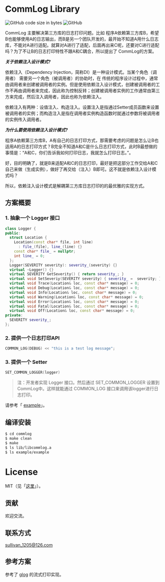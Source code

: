 # CommLog Library

![GitHub code size in bytes](https://img.shields.io/github/languages/code-size/sullivan1205/commlog) ![GitHub](https://img.shields.io/github/license/sullivan1205/commlog?logo=MIT)

CommLog 主要解决第三方库的日志打印问题。比如 程序A依赖第三方库B，希望B也能够使用A的日志输出，而B是另一个团队开发的，最开始不知道A用什么日志库，不能对A进行适配。就算对A进行了适配，后面再出来C呢，还要对C进行适配吗？为了不让B的日志打印特性不跟A和C耦合，所以提出了 CommLog的方案。

***关于依赖注入设计模式?***

依赖注入（Dependency Injection，简称DI）是一种设计模式。当某个角色（调用者） 需要另一个角色（被调用者）的协助时，在 传统的程序设计过程中，通常由调用者来创建被调用者的实例。但是使用依赖注入设计模式，创建被调用者的工作不再由调用者来完成，因此称为控制反转；创建被调用者实例的工作通常由第三方来完成，然后注入调用者，因此也称为依赖注入。

依赖注入有两种：设值注入、构造注入。设置注入是指通过Setter成员函数来设置被调用者的实例；而构造注入是指在调用者实例构造函数时就通过参数将被调用者的实例传入调用者。

***为什么要使用依赖注入设计模式?***

程序A依赖第三方库B，A有自己的日志打印方式，那需要考虑的问题是怎么让B也适用A的日志打印方式？B完全不知道A和C是什么日志打印方式，此时B最想做的事情是：“A和C，你们告诉我如何打印日志，我就怎么打印日志。”。

好，目的明确了，就是B来适配A和C的日志打印，最好是把这部分工作交给A和C自己来做（生成实例），做好了再交给（注入）B即可。这不就是依赖注入设计模式吗？

所以，依赖注入设计模式是解耦第三方库日志打印的的最优雅的实现方式。

## 方案概要

### 1. 抽象一个 Logger 接口

```c++
class Logger {
public:
  struct Location {
    Location(const char* file, int line)
      : file_(file), line_(line) {}
    const char* file_ = nullptr;
    int line_ = 0;
  };
  Logger(SEVERITY severity): severity_(severity) {}
  virtual ~Logger() {}
  virtual SEVERITY GetSeverity() { return severity_; }
  virtual void SetSeveriy(SEVERITY severity) { severity_ =  severity; }
  virtual void Trace(Location& loc, const char* message) = 0;
  virtual void Debug(Location& loc, const char* message) = 0;
  virtual void Info(Location& loc, const char* message) = 0;
  virtual void Warning(Location& loc, const char* message) = 0;
  virtual void Error(Location& loc, const char* message) = 0;
  virtual void Fatal(Location& loc, const char* message) = 0;
  virtual void Off(Location& loc, const char* message) = 0;
private:
  SEVERITY severity_;
};
```

### 2. 提供一个日志打印API

```c++
COMMON_LOG(DEBUG) << "this is a test log message";
```

### 3. 提供一个 Setter

```c++
SET_COMMON_LOGGER(logger)
```

> 注：开发者实现 Logger 接口。然后通过 SET_COMMON_LOGGER 设置到 CommLog中。这样就能通过 COMMON_LOG 接口来调用该logger进行日志打印。

请参考「 [example](./example)」。

## 编译安装

```bash
$ cd commlog
$ make clean
$ make
$ ls lib/libcommlog.a
$ ls example/example
```

# License

MIT（见「[这里](https://github.com/sullivan1205/commlog/blob/master/LICENSE)」）。

## 贡献

欢迎交流。

## 联系方式

sullivan_1205@126.com

## 参考方案

参考了 [glog](https://github.com/google/glog) 的流式打印实现。

